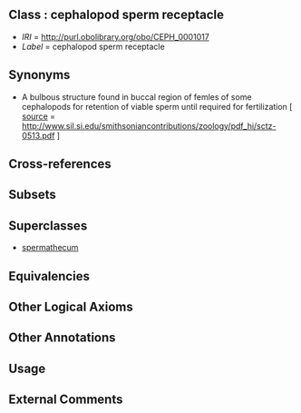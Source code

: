 
## Class : cephalopod sperm receptacle

 * *IRI* = http://purl.obolibrary.org/obo/CEPH_0001017
 * *Label* = cephalopod sperm receptacle

## Synonyms

 * A bulbous structure found in buccal region of femles of some cephalopods for retention of viable sperm until required for fertilization [ [source](../../ce/source.md) = http://www.sil.si.edu/smithsoniancontributions/zoology/pdf_hi/sctz-0513.pdf ]

## Cross-references


## Subsets


## Superclasses

 * [spermathecum](../../UBERON/94/UBERON_0000994.md)

## Equivalencies


## Other Logical Axioms


## Other Annotations


## Usage


## External Comments

